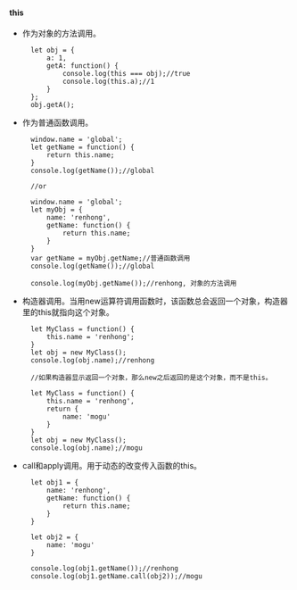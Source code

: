 #### this
* 作为对象的方法调用。
        
        let obj = {
            a: 1,
            getA: function() {
                console.log(this === obj);//true
                console.log(this.a);//1
            }
        };
        obj.getA();

* 作为普通函数调用。

        window.name = 'global';
        let getName = function() {
            return this.name;
        }
        console.log(getName());//global

        //or

        window.name = 'global';
        let myObj = {
            name: 'renhong',
            getName: function() {
                return this.name;
            }
        }
        var getName = myObj.getName;//普通函数调用
        console.log(getName());//global

        console.log(myObj.getName());//renhong, 对象的方法调用

* 构造器调用。当用new运算符调用函数时，该函数总会返回一个对象，构造器里的this就指向这个对象。

        let MyClass = function() {
            this.name = 'renhong';
        }
        let obj = new MyClass();
        console.log(obj.name);//renhong

        //如果构造器显示返回一个对象，那么new之后返回的是这个对象，而不是this。

        let MyClass = function() {
            this.name = 'renhong',
            return {
                name: 'mogu'
            }
        }
        let obj = new MyClass();
        console.log(obj.name);//mogu

* call和apply调用。用于动态的改变传入函数的this。

        let obj1 = {
            name: 'renhong',
            getName: function() {
                return this.name;
            }
        }

        let obj2 = {
            name: 'mogu'
        }

        console.log(obj1.getName());//renhong
        console.log(obj1.getName.call(obj2));//mogu




